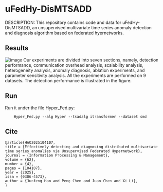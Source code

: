 # uFedHy-DisMTSADD

DESCRIPTION: This repository contains code and data for uFedHy-DisMTSADD, an unsupervised multivariate time series anomaly detection and diagnosis algorithm based on federated hyernetworks.

## Results
![image](https://github.com/Hjfyoyo/FedHySCN/assets/106068833/5dd3ded5-75fd-416c-b0f6-22e62eaf4907)
Our experiments are divided into seven sections, namely, detection performance, communication overhead analysis, scalability analysis, heterogeneity analysis, anomaly diagnosis, ablation experiments, and parameter sensitivity analysis. All the experiments are performed on 9 datasets. The detection performance is illustrated in the figure.

## Run
Run it under the file Hyper_Fed.py:
```
    Hyper_Fed.py --alg Hyper --tsadalg itransformer --dataset smd
```

## Cite
```
@article{HAO2025104107,
title = {Effectively detecting and diagnosing distributed multivariate time series anomalies via Unsupervised Federated Hypernetwork},
journal = {Information Processing & Management},
volume = {62},
number = {4},
pages = {104107},
year = {2025},
issn = {0306-4573},
author = {Junfeng Hao and Peng Chen and Juan Chen and Xi Li},
}
```



